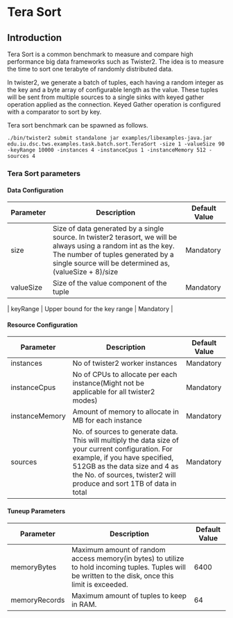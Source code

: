 # Tera Sort

## Introduction

Tera Sort is a common benchmark to measure and compare high performance big data frameworks such as Twister2. The idea is to measure the time to sort one terabyte of randomly distributed data.

In twister2, we generate a batch of tuples, each having a random integer as the key and a byte array of configurable length as the value. These tuples will be sent from multiple sources to a single sinks with keyed gather operation applied as the connection. Keyed Gather operation is configured with a comparator to sort by key. 

Tera sort benchmark can be spawned as follows.

```./bin/twister2 submit standalone jar examples/libexamples-java.jar edu.iu.dsc.tws.examples.task.batch.sort.TeraSort -size 1 -valueSize 90 -keyRange 10000 -instances 4 -instanceCpus 1 -instanceMemory 512 -sources 4```

### Tera Sort parameters

#### Data Configuration

| Parameter  | Description | Default Value |
| ------------- | ------------- | ------------- |
| size  | Size of data generated by a single source. In twister2 terasort, we will be always using a random int as the key. The number of tuples generated by a single source will be determined as, (valueSize + 8)/size  | Mandatory |
| valueSize | Size of the value component of the tuple | Mandatory |

| keyRange | Upper bound for the key range | Mandatory |

#### Resource Configuration

| Parameter  | Description | Default Value |
| ------------- | ------------- | ------------- |
| instances | No of twister2 worker instances | Mandatory |
| instanceCpus | No of CPUs to allocate per each instance(Might not be applicable for all twister2 modes) | Mandatory |
| instanceMemory | Amount of memory to allocate in MB for each instance | Mandatory |
| sources | No. of sources to generate data. This will multiply the data size of your current configuration. For example, if you have specified, 512GB as the data size and 4 as the No. of sources, twister2 will produce and sort 1TB of data in total | Mandatory |

#### Tuneup Parameters

| Parameter  | Description | Default Value |
| ------------- | ------------- | ------------- |
| memoryBytes | Maximum amount of random access memory(in bytes) to utilize to hold incoming tuples. Tuples will be written to the disk, once this limit is exceeded. | 6400 |
| memoryRecords | Maximum amount of tuples to keep in RAM. | 64 |
